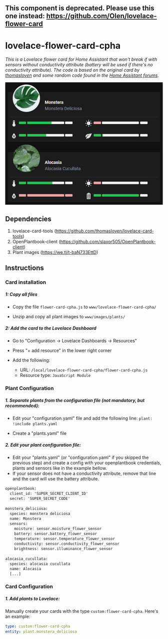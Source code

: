 

## This component is deprecated. Please use this one instead: https://github.com/Olen/lovelace-flower-card




# lovelace-flower-card-cpha

*This is a Lovelace flower card for Home Assistant that won't break if with sensors without conductivity attribute (battery will be used if there's no conductivity attribute). The code is based on the original card by [thomasloven](https://github.com/thomasloven/lovelace-flower-card) and some random code found in the [Home Assistant forums](https://community.home-assistant.io/).*

![](https://github.com/luisleonardo/-lovelace-flower-card-cpha/raw/main/lovelace-flower-card-example.png)



## Dependencies

1. lovelace-card-tools (https://github.com/thomasloven/lovelace-card-tools)
2. OpenPlantbook-client (https://github.com/slaxor505/OpenPlantbook-client)
3. Plant images (https://we.tl/t-baN733EttD)



## Instructions

### Card installation

##### 1: Copy all files

- Copy the file `flower-card-cpha.js` to `www/lovelace-flower-card-cpha/`

- Unzip and copy all plant images to `www/images/plants/`



##### 2: Add the card to the Lovelace Dashboard

- Go to "Configuration -> Lovelace Dashboards -> Resources"

- Press "+ add resource" in the lower right corner
- Add the following:
  - URL: `/local/lovelace-flower-card-cpha/flower-card-cpha.js`
  - Resource type: `JavaScript Module`



### Plant Configuration

##### 1. Separate plants from the configuration file *(not mandatory, but recommended)*:

- Edit your "configuration.yaml" file and add the following line:
  ```plant: !include plants.yaml```

- Create a "plants.yaml" file



##### 2. Edit your plant configuration file:

- Edit your "plants.yaml" (or "configuration.yaml" if you skipped the previous step) and create a config with your openplantbook credentials, plants and sensors like in the example bellow.
- If your sensor does not have a conductivity attribute, remove that line and the card will use the battery attribute.

```
openplantbook:
  client_id: 'SUPER_SECRET_CLIENT_ID'
  secret: 'SUPER_SECRET_CODE'
  
monstera_deliciosa:
  species: monstera deliciosa
  name: Monstera
  sensors:
    moisture: sensor.moisture_flower_sensor
    battery: sensor.battery_flower_sensor
    temperature: sensor.temperature_flower_sensor
    conductivity: sensor.conductivity_flower_sensor
    brightness: sensor.illuminance_flower_sensor

alocasia_cucullata:
  species: alocasia cucullata
  name: Alocasia
  [...]
```



### Card Configuration

##### 1. Add plants to Lovelace:

Manually create your cards with the type `custom:flower-card-cpha`. Here's an example:

```yaml
type: custom:flower-card-cpha
entity: plant.monstera_deliciosa
```
